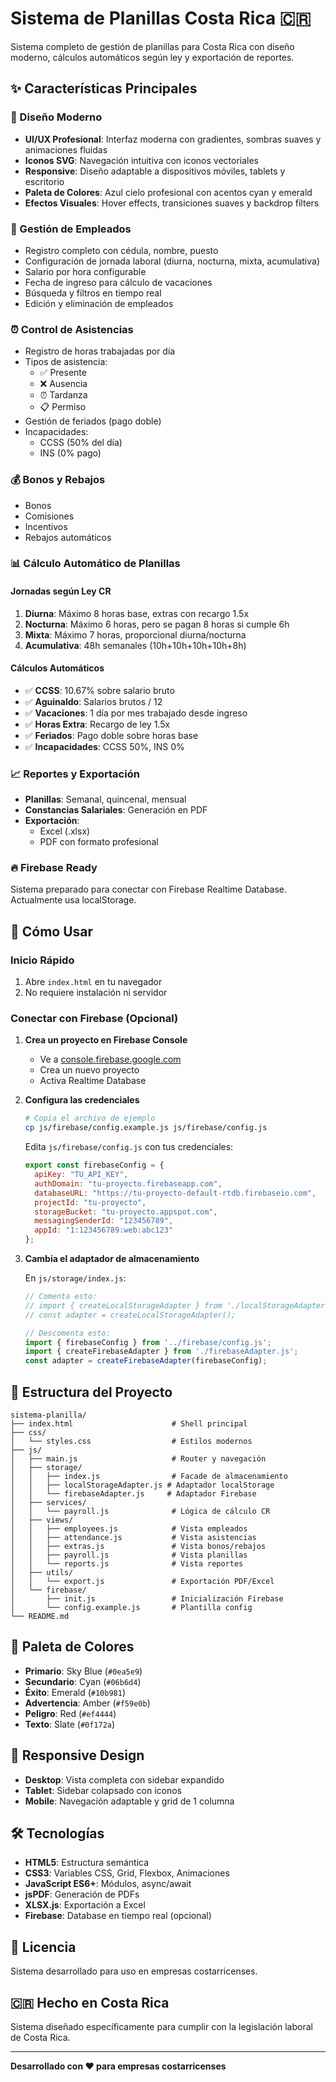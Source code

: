 # Sistema de Planillas Costa Rica 🇨🇷

Sistema completo de gestión de planillas para Costa Rica con diseño moderno, cálculos automáticos según ley y exportación de reportes.

## ✨ Características Principales

### 🎨 Diseño Moderno
- **UI/UX Profesional**: Interfaz moderna con gradientes, sombras suaves y animaciones fluidas
- **Iconos SVG**: Navegación intuitiva con iconos vectoriales
- **Responsive**: Diseño adaptable a dispositivos móviles, tablets y escritorio
- **Paleta de Colores**: Azul cielo profesional con acentos cyan y emerald
- **Efectos Visuales**: Hover effects, transiciones suaves y backdrop filters

### 👥 Gestión de Empleados
- Registro completo con cédula, nombre, puesto
- Configuración de jornada laboral (diurna, nocturna, mixta, acumulativa)
- Salario por hora configurable
- Fecha de ingreso para cálculo de vacaciones
- Búsqueda y filtros en tiempo real
- Edición y eliminación de empleados

### ⏰ Control de Asistencias
- Registro de horas trabajadas por día
- Tipos de asistencia:
  - ✅ Presente
  - ❌ Ausencia
  - ⏰ Tardanza
  - 📋 Permiso
- Gestión de feriados (pago doble)
- Incapacidades:
  - CCSS (50% del día)
  - INS (0% pago)

### 💰 Bonos y Rebajos
- Bonos
- Comisiones
- Incentivos
- Rebajos automáticos

### 📊 Cálculo Automático de Planillas

#### Jornadas según Ley CR
1. **Diurna**: Máximo 8 horas base, extras con recargo 1.5x
2. **Nocturna**: Máximo 6 horas, pero se pagan 8 horas si cumple 6h
3. **Mixta**: Máximo 7 horas, proporcional diurna/nocturna
4. **Acumulativa**: 48h semanales (10h+10h+10h+10h+8h)

#### Cálculos Automáticos
- ✅ **CCSS**: 10.67% sobre salario bruto
- ✅ **Aguinaldo**: Salarios brutos / 12
- ✅ **Vacaciones**: 1 día por mes trabajado desde ingreso
- ✅ **Horas Extra**: Recargo de ley 1.5x
- ✅ **Feriados**: Pago doble sobre horas base
- ✅ **Incapacidades**: CCSS 50%, INS 0%

### 📈 Reportes y Exportación
- **Planillas**: Semanal, quincenal, mensual
- **Constancias Salariales**: Generación en PDF
- **Exportación**:
  - Excel (.xlsx)
  - PDF con formato profesional

### 🔥 Firebase Ready
Sistema preparado para conectar con Firebase Realtime Database. Actualmente usa localStorage.

## 🚀 Cómo Usar

### Inicio Rápido
1. Abre `index.html` en tu navegador
2. No requiere instalación ni servidor

### Conectar con Firebase (Opcional)

1. **Crea un proyecto en Firebase Console**
   - Ve a [console.firebase.google.com](https://console.firebase.google.com)
   - Crea un nuevo proyecto
   - Activa Realtime Database

2. **Configura las credenciales**
   ```bash
   # Copia el archivo de ejemplo
   cp js/firebase/config.example.js js/firebase/config.js
   ```
   
   Edita `js/firebase/config.js` con tus credenciales:
   ```javascript
   export const firebaseConfig = {
     apiKey: "TU_API_KEY",
     authDomain: "tu-proyecto.firebaseapp.com",
     databaseURL: "https://tu-proyecto-default-rtdb.firebaseio.com",
     projectId: "tu-proyecto",
     storageBucket: "tu-proyecto.appspot.com",
     messagingSenderId: "123456789",
     appId: "1:123456789:web:abc123"
   };
   ```

3. **Cambia el adaptador de almacenamiento**
   
   En `js/storage/index.js`:
   ```javascript
   // Comenta esto:
   // import { createLocalStorageAdapter } from './localStorageAdapter.js';
   // const adapter = createLocalStorageAdapter();
   
   // Descomenta esto:
   import { firebaseConfig } from '../firebase/config.js';
   import { createFirebaseAdapter } from './firebaseAdapter.js';
   const adapter = createFirebaseAdapter(firebaseConfig);
   ```

## 📁 Estructura del Proyecto

```
sistema-planilla/
├── index.html                      # Shell principal
├── css/
│   └── styles.css                  # Estilos modernos
├── js/
│   ├── main.js                     # Router y navegación
│   ├── storage/
│   │   ├── index.js                # Facade de almacenamiento
│   │   ├── localStorageAdapter.js # Adaptador localStorage
│   │   └── firebaseAdapter.js     # Adaptador Firebase
│   ├── services/
│   │   └── payroll.js              # Lógica de cálculo CR
│   ├── views/
│   │   ├── employees.js            # Vista empleados
│   │   ├── attendance.js           # Vista asistencias
│   │   ├── extras.js               # Vista bonos/rebajos
│   │   ├── payroll.js              # Vista planillas
│   │   └── reports.js              # Vista reportes
│   ├── utils/
│   │   └── export.js               # Exportación PDF/Excel
│   └── firebase/
│       ├── init.js                 # Inicialización Firebase
│       └── config.example.js       # Plantilla config
└── README.md
```

## 🎨 Paleta de Colores

- **Primario**: Sky Blue (`#0ea5e9`)
- **Secundario**: Cyan (`#06b6d4`)
- **Éxito**: Emerald (`#10b981`)
- **Advertencia**: Amber (`#f59e0b`)
- **Peligro**: Red (`#ef4444`)
- **Texto**: Slate (`#0f172a`)

## 📱 Responsive Design

- **Desktop**: Vista completa con sidebar expandido
- **Tablet**: Sidebar colapsado con iconos
- **Mobile**: Navegación adaptable y grid de 1 columna

## 🛠 Tecnologías

- **HTML5**: Estructura semántica
- **CSS3**: Variables CSS, Grid, Flexbox, Animaciones
- **JavaScript ES6+**: Módulos, async/await
- **jsPDF**: Generación de PDFs
- **XLSX.js**: Exportación a Excel
- **Firebase**: Database en tiempo real (opcional)

## 📄 Licencia

Sistema desarrollado para uso en empresas costarricenses.

## 🇨🇷 Hecho en Costa Rica

Sistema diseñado específicamente para cumplir con la legislación laboral de Costa Rica.

---

**Desarrollado con ❤️ para empresas costarricenses**




